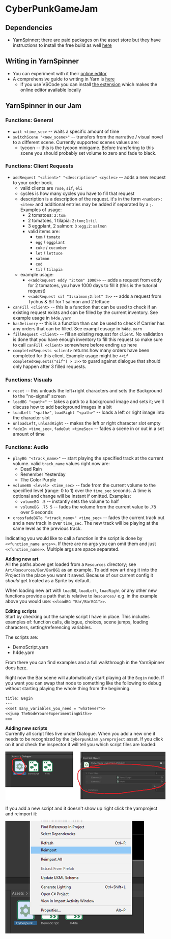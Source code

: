 # CyberPunkGameJam

## Dependencies
- YarnSpinner; there are paid packages on the asset store but they have instructions to install the free build as well [here](https://docs.yarnspinner.dev/beginners-guide/making-a-game/yarn-spinner-for-unity#install-via-the-unity-package-manager)

## Writing in YarnSpinner
- You can experiment with it their [online editor](https://try.yarnspinner.dev/)
- A comprehensive guide to writing in Yarn is [here](https://docs.yarnspinner.dev/getting-started/writing-in-yarn)
    - If you use VSCode you can install [the extension](https://docs.yarnspinner.dev/getting-started/editing-with-vs-code/previewing-your-dialogue) which makes the online editor available locally

## YarnSpinner in our Jam

### Functions: General
- `wait <time_sec>` -- waits a specific amount of time
- `switchScene "<new_scene>"` -- transfers from the narrative / visual novel to a different scene. Currently supported scenes values are:
  - tycoon -- this is the tycoon minigame. Before transfering to this scene you should probably set volume to zero and fade to black.

### Functions: Client Requests
- `addRequest "<client>" "<description>" <cycles>` -- adds a new request to your order book.
  - valid clients are `rose`, `sif`, `eli`
  - cycles is how many cycles you have to fill that request
  - description is a description of the request. it's in the form `<number>:<item>` and additional entries may be added if separated by a `;`. Examples of usage:
    - 2 tomatoes: `2:tom`
    - 2 tomatoes, 1 tilapia: `2:tom;1:til`
    - 3 eggplant, 2 salmon: `3:egg;2:salmon`
    - valid items are:
      - `tom` / `tomato`
      - `egg` / `eggplant`
      - `cuke` / `cucumber`
      - `let` / `lettuce`
      - `salmon`
      - `cod`
      - `til` / `tilapia`
  - example usage:
      - `<<addRequest eddy "2:tom" 1000>>` -- adds a request from eddy for 2 tomatoes, you have 1000 days to fill it (this is the tutorial request)
      - `<<addRequest sif "1:salmon;2:let" 2>>` -- adds a request from Tychus & Sif for 1 salmon and 2 lettuce
- `canFill <client>` -- this is a function that can be used to check if an existing request exists and can be filled by the current inventory. See example usage in `h4de.yarn`
- `hasDelivery` -- this is a function than can be used to check if Carrier has any orders that can be filled. See exampl eusage in `h4de.yarn`
- `fillRequest <client>` -- fill an existing request for `client`. No validation is done that you have enough inventory to fill this request so make sure to call `canFill <client>` somewhere before ending up here
- `completedRequests <client>` returns how many orders have been completed for this client. Example usage might be `<<if completedRequests("sif") > 3>>` to guard against dialogue that should only happen after 3 filled requests.

  

### Functions: Visuals
- `reset` -- this unloads the left+right characters and sets the Background to the "no-signal" screen
- `loadBG "<path>"` -- takes a path to a background image and sets it; we'll discuss how to add background images in a bit
- `loadLeft "<path>"`, `loadRight "<path>"` -- loads a left or right image into the character slot
- `unloadLeft`, `unloadRight` -- makes the left or right character slot empty
- `fadeIn <time_sec>`, `fadeOut <timeSec>` -- fades a scene in or out in a set amount of time

### Functions: Audio
- `playBG "<track_name>"` -- start playing the specified track at the current volume. valid `track_name` values right now are:
  - Dead Rain
  - Remember Yesterday
  - The Color Purple
- `volumeBG <level> <time_sec>` -- fade from the current volume to the specified level (range: 0 to 1) over the `time_sec` seconds. A time is optional and change will be instant if omitted. Examples:
  - `volumeBG .5` -- instantly sets the volume to half
  - `volumeBG .75 5` -- fades the volume from the current value to .75 over 5 seconds
- `crossfadeBGTo "<track_name>" <time_sec>` -- fades the current track out and a new track in over `time_sec`. The new track will be playing at the same level as the previous track.

Indicating you would like to call a function in the script is done by `<<function_name args>>`. If
there are no args you can omit them and just `<<function_name>>`. Multiple args are space separated.

**Adding new art**  
All the paths above get loaded from a `Resources` directory; see `Art/Resources/Bar/BarBG1`
as an example. To add new art drag it into the Project in the place you want it saved. Because
of our current config it _should_ get treated as a Sprite by default.

When loading new art with `loadBG`, `loadLeft`, `loadRight` or any other new functions
provide a path that is relative to `Resources/` e.g. in the example above you would use:
`<<loadBG "Bar/BarBG1">>`.

**Editing scripts**  
Start by checking out the sample script I have in place. This includes examples of: function calls, dialogue,
choices, scene jumps, loading characters, setting/referencing variables.

The scripts are:
- DemoScript.yarn
- h4de.yarn

From there you can find examples and a full walkthrough in the YarnSpinner docs [here](https://docs.yarnspinner.dev/getting-started/writing-in-yarn).

Right now the Bar scene will automatically start playing at the `Begin` node. If you want you can swap that node to something like the following to debug without starting playing the whole thing from the beginning.

```
title: Begin
---
<<set $any_variables_you_need = "whatever">>
<<jump TheNodeYoureExperimentingWith>>
===
```

**Adding new scripts**  
Currently all script files live under Dialogue. When you add a new one it needs to be recognized
by the `CyberpunkJam.yarnproject` asset. If you click on it and check the inspector it will tell
you which script files are loaded:

![Checking loaded yarn scripts](./yarn-fig-1.png)

If you add a new script and it doesn't show up right click the yarnproject
and reimport it:

![Reimporting the yarn project](./yarn-fig-2.png).


